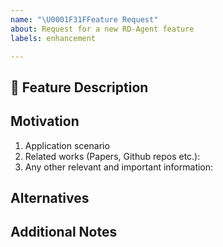 ```yaml
---
name: "\U0001F31FFeature Request"
about: Request for a new RD-Agent feature
labels: enhancement

---
```


## 🌟 Feature Description
<!-- A clear and concise description of the feature proposal -->

## Motivation

1. Application scenario
2. Related works (Papers, Github repos etc.):
3. Any other relevant and important information:

<!-- Please describe why the feature is important. -->

## Alternatives

<!-- A short description of any alternative solutions or features you've considered. -->

## Additional Notes

<!-- Add any other context or screenshots about the feature request here. -->
